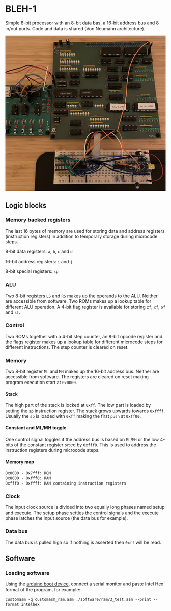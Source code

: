 # BLEH-1

Simple 8-bit processor with an 8-bit data bas, a 16-bit address bus and 8 in/out ports. Code and data is shared (Von Neumann architecture).

![BLEH-1](./BLEH-1.jpg?raw=true "BLEH-1")

## Logic blocks

### Memory backed registers

The last 16 bytes of memory are used for storing data and address registers (instruction registers) in addition to temporary storage during microcode steps.

8-bit data registers: `a`, `b`, `c` and `d`

16-bit address registers: `i` and `j`

8-bit special registers: `sp`

### ALU

Two 8-bit registers `LS` and `RS` makes up the operands to the ALU. Neither are accessible from software. Two ROMs makes up a lookup table for different ALU operation. A 4-bit flag register is available for storing `zf`, `cf`, `of` and `sf`.

### Control

Two ROMs together with a 4-bit step counter, an 8-bit opcode register and the flags register makes up a lookup table for different microcode steps for different instructions. The step counter is cleared on reset.

### Memory

Two 8-bit register `ML` and `MH` makes up the 16-bit address bus. Neither are accessible from software. The registers are cleared on reset making program execution start at `0x0000`.

#### Stack

The high part of the stack is locked at `0xff`. The low part is loaded by setting the `sp` instruction register. The stack grows upwards towards `0xffff`. Usually the `sp` is loaded with `0xff` making the first `push` at `0xff00`.

#### Constant and ML/MH toggle

One control signal toggles if the address bus is based on `ML`/`MH` or the low 4-bits of the constant register `or`:ed by `0xfff0`. This is used to address the instruction registers during microcode steps.

#### Memory map

    0x0000 - 0x7fff: ROM
    0x8000 - 0xfff0: RAM
    0xfff0 - 0xffff: RAM containing instruction registers

### Clock

The input clock source is divided into two equally long phases named setup and execute. The setup phase settles the control signals and the execute phase latches the input source (the data bus for example).

### Data bus

The data bus is pulled high so if nothing is asserted then `0xff` will be read.

## Software

### Loading software

Using the [arduino boot device](./arduino/BootDeviceSketch/BootDeviceSketch.ino), connect a serial monitor and paste Intel Hex format of the program, for example:

    customasm -q customasm_ram.asm ./software/ram/3_test.asm --print --format intelhex

